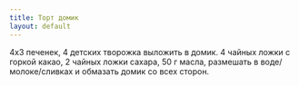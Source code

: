 ```yaml
---
title: Торт домик
layout: default
---
```

4x3 печенек, 4 детских творожка выложить в домик.
4 чайных ложки с горкой какао, 2 чайных ложки сахара,
50 г масла, размешать в воде/молоке/сливках и обмазать
домик со всех сторон.
